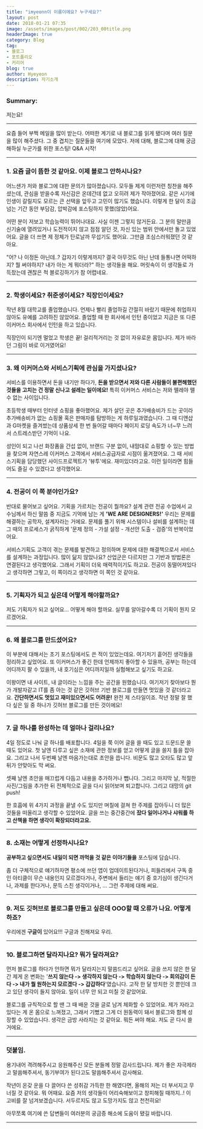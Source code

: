 ```yaml
---
title: "imyeonn이 이름이에요? 누구세요?"
layout: post
date: 2018-01-21 07:35
image: /assets/images/post/002/203_00title.png
headerImage: true
category: Blog
tag:
- 블로그
- 포트폴리오
- 커리어
blog: true
author: Hyeyeon
description: 자기소개
---
```


### Summary:

저는요!

---

요즘 들어 부쩍 메일을 많이 받는다. 어떠한 계기로 내 블로그를 읽게 됐다며 여러 질문을 많이 해주셨다. 그 중 겹치는 질문들을 여기에 모았다. 저에 대해, 블로그에 대해 궁금해하실 누군가를 위한 포스팅! Q&A 시작!

---

### 1. 요즘 글이 뜸한 것 같아요. 이제 블로그 안하시나요?

어느샌가 저와 블로그에 대한 문의가 많아졌습니다. 모두들 제게 이런저런 칭찬을 해주셨는데, 관심을 받을수록 자신감은 온데간데 없고 오히려 제가 작아졌어요. 같은 시기에 인생이 갈릴지도 모르는 큰 선택을 앞두고 고민이 많기도 했습니다. 이렇게 한 달이 조금 넘는 기간 동안 부담감, 압박감에 포스팅하지 못했(않았)어요.

어떤 분이 저보고 학습능력이 뛰어나대요. 사실 이젠 그렇지 않거든요. 그 분의 말만큼 신기술에 열려있거나 도전적이지 않고 점점 알던 것, 자신 있는 범위 안에서만 돌고 있었어요. 글을 더 쓰면 제 정체가 탄로날까 무섭기도 했어요. 그만큼 조심스러워졌던 것 같아요.

"어? 나 이정돈 아닌데..? 갑자기 이렇게까지? 결국 아무것도 아닌 난데 들통나면 어떡하지? 뭘 써야하지? 내가 아는 게 뭐더라?" 하는 생각들을 해요. 머릿속이 이 생각들로 가득찼는데 괜찮은 척 블로깅하기가 참 어렵네요.

---

### 2. 학생이세요? 취준생이세요? 직장인이세요?

작년 8월 대학교를 졸업했습니다. 언제나 빨리 졸업하길 간절히 바랐기 때문에 취업하지 않아도 유예를 고려하진 않았어요. 졸업할 때 한 회사에서 인턴 중이었고 지금은 또 다른 이커머스 회사에서 인턴을 하고 있습니다.

직장인이 되기엔 멀었고 학생은 끝! 걸리적거리는 것 없이 자유로운 몸입니다. 제가 바라던 그림이 바로 이거였어요!

---

### 3. 왜 이커머스와 서비스기획에 관심을 가지셨나요?

서비스를 이용하면서 돈을 내기만 하다가, **돈을 받으면서 저와 다른 사람들이 불편해했던 것들을 고치는 건 정말 신나고 설레는 일이에요!** 특히 이커머스 서비스는 저와 뗄레야 뗄 수 없는 사이입니다.

초등학생 때부터 인터넷 쇼핑을 좋아했어요. 제가 살던 곳은 추가배송비가 드는 곳이라 추가배송비가 없는 쇼핑몰 혹은 판매자를 탐방하는 게 하루일과였습니다. 그 때 디앤샵과 G마켓을 즐겨썼는데 상품상세 한 번 들어갈 때마다 페이지 로딩 속도가 너~무 느려서 스트레스받던 기억이 나요.

성인이 되고 나선 화장품을 간섭 없이, 브랜드 구분 없이, 내맘대로 쇼핑할 수 있는 방법을 찾으며 자연스레 이커머스 고객에서 서비스공급자로 시점이 옮겨졌어요. 그 때 서비스기획을 담당했던 사이드프로젝트가 '뷰투'에요. 재미있더라고요. 이런 일이라면 힘들어도 즐길 수 있겠다고 생각했어요.

---

### 4. 전공이 이 쪽 분야인가요?

반대로 물어보고 싶어요. 기획을 가르치는 전공이 뭘까요? 설계 관련 전공 수업에서 교수님께서 하신 말씀 중 지금도 기억에 남는 게 **'WE ARE DESIGNERS!'** 우리는 문제를 해결하는 공학자, 설계자라는 거에요. 문제를 풀기 위해 시스템이나 설비를 설계하는 데 그 때의 프로세스가 굵직하게 '문제 정의 - 가설 설정 - 개선안 도출 - 검증'의 반복이었어요.

서비스기획도 고객이 겪는 문제를 발견하고 정의하며 문제에 대한 해결책으로서 서비스를 설계하는 과정입니다. 많이 닮지 않았나요? 산업군은 다르지만 그 기반과 방법론은 연결된다고 생각했어요. 그래서 기획이 더욱 매력적이기도 하고요. 전공이 동떨어져있다고 생각하면 그렇고, 이 쪽이라고 생각하면 이 쪽인 것 같아요.

---

### 5. 기획자가 되고 싶은데 어떻게 해야할까요?

저도 기획자가 되고 싶어요... 어떻게 해야 할까요. 실무를 알아갈수록 더 기획이 뭔지 모르겠어요.

---

### 6. 왜 블로그를 만드셨어요?

이 부분에 대해서는 초기 포스팅에서도 쓴 적이 있었는데요. 여기저기 흩어진 생각들을 정리하고 싶었어요. 또 이커머스가 좋긴 한데 언제까지 좋아할 수 있을까, 공부는 하는데 어디까지 팔 수 있을까, 내 호기심은 어디까지일까 실험해보고 싶기도 하고요.

이왕이면 내 사이트, 내 글이라는 느낌을 주는 공간을 원했습니다. 여기저기 찾아보다 뭔가 개발자같고 IT를 좀 아는 것 같은 깃허브 기반 블로그를 만들면 멋있을 것 같더라고요. **간단하면서도 멋있고 재미있으면서도 어려운!** 완전 제 스타일이죠. 작년 정말 잘 했다 싶은 일 중 하나가 깃허브 블로그를 만든 것이에요!

---

### 7. 글 하나를 완성하는 데 얼마나 걸리나요?

4일 정도로 나눠 글 하나를 배포합니다. 4일을 쭉 이어 글을 쓸 때도 있고 드문드문 쓸 때도 있어요. 첫 날엔 다루고 싶은 소재에 관한 정보를 얻고 어떻게 글을 쓸지 틀을 잡아요. 그리고 나서 두번째 날엔 마음가는대로 초안을 씁니다. 비문도 많고 오타도 많고 앞뒤가 안맞아도 막 써요.

셋째 날엔 초안을 매끄럽게 다듬고 내용을 추가하거나 뺍니다. 그리고 마지막 날, 적절한 사진/그림을 추가한 뒤 전체적으로 글을 다시 읽어보며 퇴고합니다. 그리고 대망의 git push!

한 호흡에 위 4가지 과정을 끝낼 수도 있지만 며칠에 걸쳐 한 주제를 잡아두니 더 많은 것들을 떠올리고 생각할 수 있었어요. 글을 쓰는 중간중간에 **잤다 일어나거나 샤워를 하고 산책을 하면 생각이 확장되더라고요.**

---

### 8. 소재는 어떻게 선정하시나요?

**공부하고 싶으면서도 내일이 되면 까먹을 것 같은 이야기들을** 포스팅에 담습니다.

좀 더 구체적으로 얘기하자면 평소에 쓰던 앱이 업데이트된다거나, 피들리에서 구독 중인 아티클이 무슨 내용인지 모르겠다거나, 주변에서 들리는 얘기 중 호기심이 생긴다거나, 과제를 한다거나, 문득 스친 생각이거나, ... 그런 주제에 대해 써요.

---

### 9. 저도 깃허브로 블로그를 만들고 싶은데 OOO할 때 오류가 나요. 어떻게 하죠?

우리에겐 **구글이** 있어요!!! 구글과 친해져요 우리.

---

### 10. 블로그하면 달라지나요? 뭐가 달라져요?

먼저 블로그를 하다가 안하면 뭐가 달라지는지 말씀드리고 싶어요. 글을 쓰지 않은 한 달 간 제게 온 변화는 '**쓰지 않는다 -> 생각하지 않는다 -> 학습하지 않는다 -> 회의감이 든다 -> 내가 뭘 원하는지 모르겠다 -> 갑갑하다**'였습니다. 고작 한 달 방치한 것 뿐인데 크고 있단 생각이 들지 않아요. 일이 너무 안 되고 미칠 것 같았어요.

블로그를 규칙적으로 할 땐 그 때 배운 것을 글로 남겨 체화할 수 있었어요. 제가 자라고 있다는 게 온 몸으로 느껴졌고, 그래서 기뻤고 그게 더 원동력이 돼서 블로그와 함께 성장할 수 있었습니다. 생각은 금방 사라지는 것 같아요. 뭐든 써야 해요. 저도 곧 다시 쓸 거에요.

---

### 덧붙임.

용기내어 격려해주시고 응원해주신 모든 분들께 정말 감사드립니다. 제가 좋은 자극제라고 말씀해주셔서, 동기부여가 된다고도 말씀해주셔서 감사해요.

작년이 온갖 운을 다 끌어다 쓴 성취감 가득한 한 해였다면, 올해의 저는 더 부서지고 무너질 것 같아요. 뭐 어때요. 요즘 저의 생각들이 어리숙해보이고 창피해질 때까지..! 이 고비를 잘 넘겨보겠습니다. 서두르지도 않고 도망가지도 않고 천천히요!

아무쪼록 여기에 쓴 답변들이 여러분의 궁금증 해소에 도움이 됐길 바랍니다.

---
